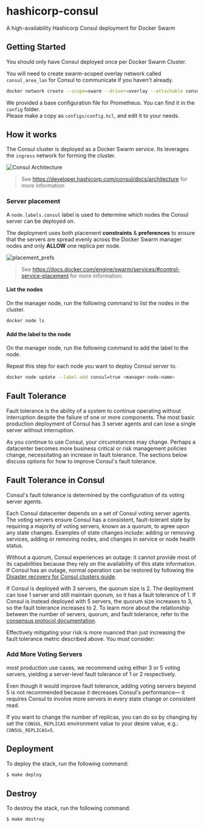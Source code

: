 # hashicorp-consul
A high-availability Hashicorp Consul deployment for Docker Swarm

## Getting Started

You should only have Consul deployed once per Docker Swarm Cluster.

You will need to create swarm-scoped overlay network called `consul_area_lan` for Consul to communicate if you haven't already.

```sh
docker network create --scope=swarm --driver=overlay --attachable consul_area_lan
```

We provided a base configuration file for Prometheus. You can find it in the `config` folder.  
Please make a copy as `configs/config.hcl`, and edit it to your needs.

## How it works

The Consul cluster is deployed as a Docker Swarm service. Its leverages the `ingress` network for forming the cluster.

![Consul Architecture](https://content.hashicorp.com/api/assets?product=consul&version=refs%2Fheads%2Frelease%2F1.16.x&asset=website%2Fpublic%2Fimg%2Fconsul-arch%2Fconsul-arch-overview-control-plane.svg&width=960&height=540)
> See https://developer.hashicorp.com/consul/docs/architecture for more information

### Server placement

A `node.labels.consul` label is used to determine which nodes the Consul server can be deployed on.

The deployment uses both placement **constraints** & **preferences** to ensure that the servers are spread evenly across the Docker Swarm manager nodes and only **ALLOW** one replica per node.

![placement_prefs](https://docs.docker.com/engine/swarm/images/placement_prefs.png)

> See https://docs.docker.com/engine/swarm/services/#control-service-placement for more information.

#### List the nodes
On the manager node, run the following command to list the nodes in the cluster.

```sh
docker node ls
```

#### Add the label to the node
On the manager node, run the following command to add the label to the node.

Repeat this step for each node you want to deploy Consul server to.

```sh
docker node update --label-add consul=true <manager-node-name>
```

## Fault Tolerance
Fault tolerance is the ability of a system to continue operating without interruption despite the failure of one or more components. The most basic production deployment of Consul has 3 server agents and can lose a single server without interruption.

As you continue to use Consul, your circumstances may change. Perhaps a datacenter becomes more business critical or risk management policies change, necessitating an increase in fault tolerance. The sections below discuss options for how to improve Consul's fault tolerance.

## Fault Tolerance in Consul
Consul's fault tolerance is determined by the configuration of its voting server agents.

Each Consul datacenter depends on a set of Consul voting server agents. The voting servers ensure Consul has a consistent, fault-tolerant state by requiring a majority of voting servers, known as a quorum, to agree upon any state changes. Examples of state changes include: adding or removing services, adding or removing nodes, and changes in service or node health status.

Without a quorum, Consul experiences an outage: it cannot provide most of its capabilities because they rely on the availability of this state information. If Consul has an outage, normal operation can be restored by following the [Disaster recovery for Consul clusters guide](https://developer.hashicorp.com/consul/tutorials/datacenter-operations/recovery-outage).

If Consul is deployed with 3 servers, the quorum size is 2. The deployment can lose 1 server and still maintain quorum, so it has a fault tolerance of 1. If Consul is instead deployed with 5 servers, the quorum size increases to 3, so the fault tolerance increases to 2. To learn more about the relationship between the number of servers, quorum, and fault tolerance, refer to the [consensus protocol documentation](https://developer.hashicorp.com/consul/docs/architecture/consensus#deployment_table).

Effectively mitigating your risk is more nuanced than just increasing the fault tolerance metric described above. You must consider:

### Add More Voting Servers
most production use cases, we recommend using either 3 or 5 voting servers, yielding a server-level fault tolerance of 1 or 2 respectively.

Even though it would improve fault tolerance, adding voting servers beyond 5 is not recommended because it decreases Consul's performance— it requires Consul to involve more servers in every state change or consistent read.

If you want to change the number of replicas, you can do so by changing by set the `CONSUL_REPLICAS` environment value to your desire value, e.g.: `CONSUL_REPLICAS=5`.

## Deployment

To deploy the stack, run the following command:

```sh
$ make deploy
```

## Destroy

To destroy the stack, run the following command:

```sh
$ make destroy
```
